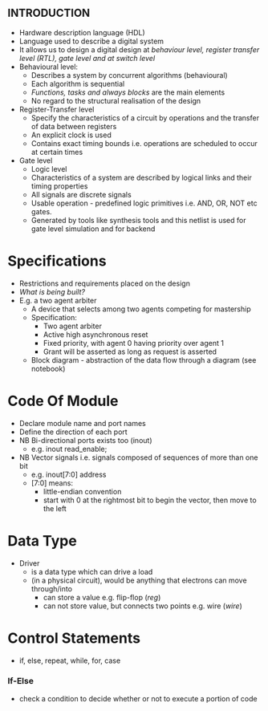 INTRODUCTION
------------

- Hardware description language (HDL)
- Language used to describe a digital system
- It allows us to design a digital design at _behaviour level, register transfer level (RTL), gate level and at switch level_
- Behavioural level:
  - Describes a system by concurrent algorithms (behavioural)
  - Each algorithm is sequential
  - _Functions, tasks and always blocks_ are the main elements
  - No regard to the structural realisation of the design
- Register-Transfer level
  - Specify the characteristics of a circuit by operations and the transfer of data between registers
  - An explicit clock is used
  - Contains exact timing bounds i.e. operations are scheduled to occur at certain times
- Gate level
  - Logic level
  - Characteristics of a system are described by logical links and their timing properties
  - All signals are discrete signals
  - Usable operation - predefined logic primitives i.e. AND, OR, NOT etc gates.
  - Generated by tools like synthesis tools and this netlist is used for gate level simulation and for backend

Specifications
==============
- Restrictions and requirements placed on the design
- _What is being built?_
- E.g. a two agent arbiter
  - A device that selects among two agents competing for mastership
  - Specification:
    - Two agent arbiter
    - Active high asynchronous reset
    - Fixed priority, with agent 0 having priority over agent 1
    - Grant will be asserted as long as request is asserted
  - Block diagram - abstraction of the data flow through a diagram (see notebook)

Code Of Module
==============
- Declare module name and port names
- Define the direction of each port
- NB Bi-directional ports exists too (inout)
  - e.g. inout read_enable;
- NB Vector signals i.e. signals composed of sequences of more than one bit
  - e.g. inout[7:0] address
  - [7:0] means:
    - little-endian convention
    - start with 0 at the rightmost bit to begin the vector, then move to the left

Data Type
=========
- Driver
  - is a data type which can drive a load
  - (in a physical circuit), would be anything that electrons can move through/into
    - can store a value e.g. flip-flop (_reg_)
    - can not store value, but connects two points e.g. wire (_wire_)

Control Statements
==================
- if, else, repeat, while, for, case

### If-Else
- check a condition to decide whether or not to execute a portion of code
